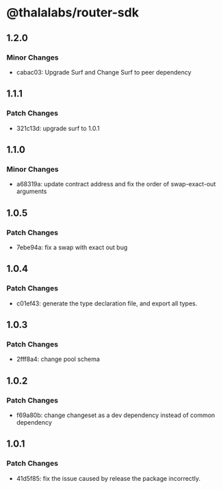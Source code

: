 # @thalalabs/router-sdk

## 1.2.0

### Minor Changes

- cabac03: Upgrade Surf and Change Surf to peer dependency

## 1.1.1

### Patch Changes

- 321c13d: upgrade surf to 1.0.1

## 1.1.0

### Minor Changes

- a68319a: update contract address and fix the order of swap-exact-out arguments

## 1.0.5

### Patch Changes

- 7ebe94a: fix a swap with exact out bug

## 1.0.4

### Patch Changes

- c01ef43: generate the type declaration file, and export all types.

## 1.0.3

### Patch Changes

- 2fff8a4: change pool schema

## 1.0.2

### Patch Changes

- f69a80b: change changeset as a dev dependency instead of common dependency

## 1.0.1

### Patch Changes

- 41d5f85: fix the issue caused by release the package incorrectly.
